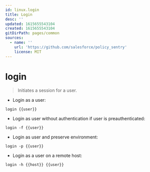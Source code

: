 ```yaml
---
id: linux.login
title: Login
desc: ''
updated: 1615655543104
created: 1615655543104
gitDirPath: pages/common
sources:
  - name: ''
    url: 'https://github.com/salesforce/policy_sentry'
    license: MIT
---
```

# login

> Initiates a session for a user.

- Login as a user:

`login {{user}}`

- Login as user without authentication if user is preauthenticated:

`login -f {{user}}`

- Login as user and preserve environment:

`login -p {{user}}`

- Login as a user on a remote host:

`login -h {{host}} {{user}}`


